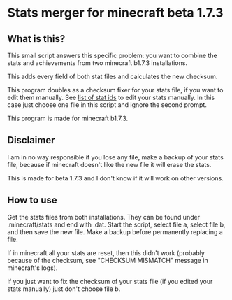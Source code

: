 # Stats merger for minecraft beta 1.7.3

## What is this?

This small script answers this specific problem: you want to combine the stats and achievements from two minecraft b1.7.3 installations.

This adds every field of both stat files and calculates the new checksum.

This program doubles as a checksum fixer for your stats file, if you want to edit them manually. See [list of stat ids](https://www.minecraftforum.net/forums/minecraft-java-edition/survival-mode/221881-list-of-statistics-and-achievements-spoiler-alert#c2) to edit your stats manually. In this case just choose one file in this script and ignore the second prompt.

This program is made for minecraft b1.7.3.

## Disclaimer

I am in no way responsible if you lose any file, make a backup of your stats file, because if minecraft doesn't like the new file it will erase the stats.

This is made for beta 1.7.3 and I don't know if it will work on other versions.

## How to use

Get the stats files from both installations. They can be found under .minecraft/stats and end with .dat. Start the script, select file a, select file b, and then save the new file. Make a backup before permanently replacing a file.

If in minecraft all your stats are reset, then this didn't work (probably because of the checksum, see "CHECKSUM MISMATCH" message in minecraft's logs).

If you just want to fix the checksum of your stats file (if you edited your stats manually) just don't choose file b.
